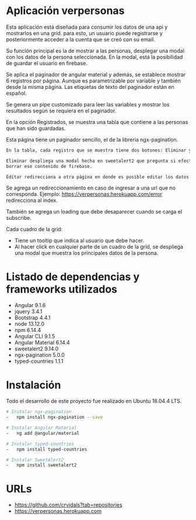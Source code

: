 # Aplicación verpersonas

Esta aplicación está diseñada para consumir los datos de una api y mostrarlos
en una grid. para esto, un usuario puede registrarse y posteriormente acceder a la
cuenta que se creó con su email.

Su función principal es la de mostrar a las personas, desplegar una modal 
con los datos de la persona seleccionada. En la modal, está la posibilidad de guardar 
el usuario en firebase.

Se aplica el paginador de angular material y además, se establece mostrar 6 registros
por página. Aunque es parametrizable por variable y también desde la misma página. 
Las etiquetas de texto del paginador están en español.

Se genera un pipe customizado para leer las variables y mostrar los resultados
según se requiera en el paginador.

En la opción Registrados, se muestra una tabla que contiene a las personas 
que han sido guardadas. 

Esta página tiene un paginador sencillo, el de la libreria ngx-pagination.

```sh
En la tabla, cada registro que se muestra tiene dos botones: Eliminar y Editar.

Eliminar despliega una modal hecha en sweetalert2 que pregunta si efectivamente desea
borrar ese contenido de firebase.

Editar redirecciona a otra página en donde es posible editar los datos del usuario.
```

Se agrega un redireccionamiento en caso de ingresar a una url que no corresponda.
Ejemplo: https://verpersonas.herokuapp.com/error redirecciona al index.

También se agrega un loading que debe desaparecer cuando se carga el subscribe.

Cada cuadro de la grid: 
-   Tiene un tooltip que indica al usuario que debe hacer.
-   Al hacer click en cualquier parte de un cuadro de la grid, se despliega una modal que
    muestra los principales datos de la persona.

# Listado de dependencias y frameworks utilizados
-   Angular                             9.1.6
-   jquery                              3.4.1
-   Bootstrap                           4.4.1
-   node                                13.12.0
-   npm                                 6.14.4
-   Angular CLI                         9.1.5
-   Angular Material                    6.14.4
-   sweetalert2                         9.14.0
-   ngx-pagination                      5.0.0
-   typed-countries                     1.1.1

# Instalación
Todo el desarrollo de este proyecto fue realizado en Ubuntu 18.04.4 LTS.

```sh
# Instalar ngx-pagination
-   npm install ngx-pagination --save

# Instalar Angular Material
-   ng add @angular/material

# Instalar typed-countries
-   npm install typed-countries

# Instalar SweetAlert2
-   npm install sweetalert2
```

# URLs
-   https://github.com/crvidals?tab=repositories
-   https://verpersonas.herokuapp.com